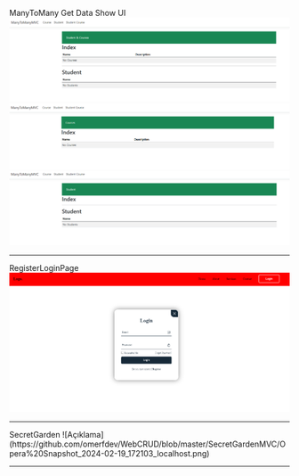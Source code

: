 ManyToMany
Get Data Show UI
![Açıklama](https://github.com/omerfdev/WebCRUD/blob/master/ManyToManyMVC/Opera%20Snapshot_2024-02-19_165959_localhost.png)
![Açıklama](https://github.com/omerfdev/WebCRUD/blob/master/ManyToManyMVC/Opera%20Snapshot_2024-02-19_165941_localhost.png)
![Açıklama](https://github.com/omerfdev/WebCRUD/blob/master/ManyToManyMVC/Opera%20Snapshot_2024-02-19_165907_localhost.png)
<hr/>

RegisterLoginPage
[![Video Açıklaması](https://github.com/omerfdev/WebCRUD/blob/master/RegisterLoginPage/Opera%20Snapshot_2024-02-19_171615_localhost.png)](https://github.com/omerfdev/WebCRUD/blob/master/RegisterLoginPage/20240219_170830.mp4)
<hr/>
SecretGarden
![Açıklama](https://github.com/omerfdev/WebCRUD/blob/master/SecretGardenMVC/Opera%20Snapshot_2024-02-19_172103_localhost.png)
<hr/>

